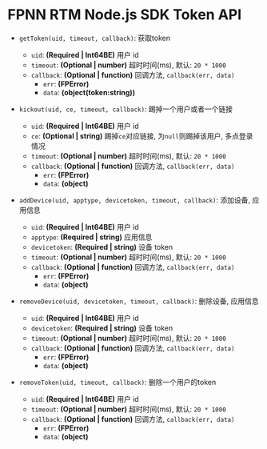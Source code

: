# FPNN RTM Node.js SDK Token API #

* `getToken(uid, timeout, callback)`: 获取token
    * `uid`: **(Required | Int64BE)** 用户 id
    * `timeout`: **(Optional | number)** 超时时间(ms), 默认: `20 * 1000`
    * `callback`: **(Optional | function)** 回调方法, `callback(err, data)`
        * `err`: **(FPError)** 
        * `data`: **(object(token:string))** 

* `kickout(uid, ce, timeout, callback)`: 踢掉一个用户或者一个链接
    * `uid`: **(Required | Int64BE)** 用户 id
    * `ce`: **(Optional | string)** 踢掉`ce`对应链接, 为`null`则踢掉该用户, 多点登录情况
    * `timeout`: **(Optional | number)** 超时时间(ms), 默认: `20 * 1000`
    * `callback`: **(Optional | function)** 回调方法, `callback(err, data)`
        * `err`: **(FPError)** 
        * `data`: **(object)** 

* `addDevice(uid, apptype, devicetoken, timeout, callback)`: 添加设备, 应用信息
    * `uid`: **(Required | Int64BE)** 用户 id
    * `apptype`: **(Required | string)** 应用信息
    * `devicetoken`: **(Required | string)** 设备 token
    * `timeout`: **(Optional | number)** 超时时间(ms), 默认: `20 * 1000`
    * `callback`: **(Optional | function)** 回调方法, `callback(err, data)`
        * `err`: **(FPError)** 
        * `data`: **(object)** 
        
* `removeDevice(uid, devicetoken, timeout, callback)`: 删除设备, 应用信息
    * `uid`: **(Required | Int64BE)** 用户 id
    * `devicetoken`: **(Required | string)** 设备 token
    * `timeout`: **(Optional | number)** 超时时间(ms), 默认: `20 * 1000`
    * `callback`: **(Optional | function)** 回调方法, `callback(err, data)`
        * `err`: **(FPError)** 
        * `data`: **(object)**

* `removeToken(uid, timeout, callback)`: 删除一个用户的token
    * `uid`: **(Required | Int64BE)** 用户 id
    * `timeout`: **(Optional | number)** 超时时间(ms), 默认: `20 * 1000`
    * `callback`: **(Optional | function)** 回调方法, `callback(err, data)`
        * `err`: **(FPError)** 
        * `data`: **(object)**